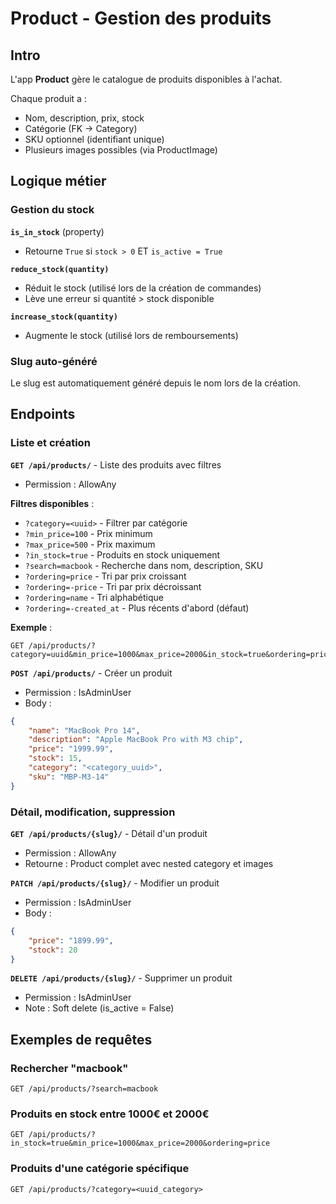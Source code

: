 # Product - Gestion des produits

## Intro

L'app **Product** gère le catalogue de produits disponibles à l'achat.

Chaque produit a :
- Nom, description, prix, stock
- Catégorie (FK → Category)
- SKU optionnel (identifiant unique)
- Plusieurs images possibles (via ProductImage)

## Logique métier

### Gestion du stock

**`is_in_stock`** (property)
- Retourne `True` si `stock > 0` ET `is_active = True`

**`reduce_stock(quantity)`**
- Réduit le stock (utilisé lors de la création de commandes)
- Lève une erreur si quantité > stock disponible

**`increase_stock(quantity)`**
- Augmente le stock (utilisé lors de remboursements)

### Slug auto-généré
Le slug est automatiquement généré depuis le nom lors de la création.

## Endpoints

### Liste et création

**`GET /api/products/`** - Liste des produits avec filtres
- Permission : AllowAny

**Filtres disponibles** :
- `?category=<uuid>` - Filtrer par catégorie
- `?min_price=100` - Prix minimum
- `?max_price=500` - Prix maximum
- `?in_stock=true` - Produits en stock uniquement
- `?search=macbook` - Recherche dans nom, description, SKU
- `?ordering=price` - Tri par prix croissant
- `?ordering=-price` - Tri par prix décroissant
- `?ordering=name` - Tri alphabétique
- `?ordering=-created_at` - Plus récents d'abord (défaut)

**Exemple** :
```
GET /api/products/?category=uuid&min_price=1000&max_price=2000&in_stock=true&ordering=price
```

**`POST /api/products/`** - Créer un produit
- Permission : IsAdminUser
- Body :
```json
{
    "name": "MacBook Pro 14",
    "description": "Apple MacBook Pro with M3 chip",
    "price": "1999.99",
    "stock": 15,
    "category": "<category_uuid>",
    "sku": "MBP-M3-14"
}
```

### Détail, modification, suppression

**`GET /api/products/{slug}/`** - Détail d'un produit
- Permission : AllowAny
- Retourne : Product complet avec nested category et images

**`PATCH /api/products/{slug}/`** - Modifier un produit
- Permission : IsAdminUser
- Body :
```json
{
    "price": "1899.99",
    "stock": 20
}
```

**`DELETE /api/products/{slug}/`** - Supprimer un produit
- Permission : IsAdminUser
- Note : Soft delete (is_active = False)

## Exemples de requêtes

### Rechercher "macbook"
```
GET /api/products/?search=macbook
```

### Produits en stock entre 1000€ et 2000€
```
GET /api/products/?in_stock=true&min_price=1000&max_price=2000&ordering=price
```

### Produits d'une catégorie spécifique
```
GET /api/products/?category=<uuid_category>
```

